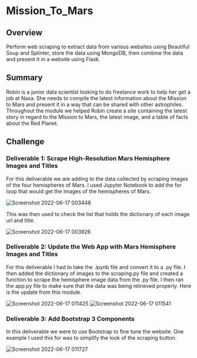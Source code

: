 # Mission_To_Mars

## Overview
Perform web scraping to extract data from various websites using Beautiful Soup and Splinter, store the data using MongoDB, then combine the data and present it in a website using Flask.

## Summary
Robin is a junior data scientist looking to do freelance work to help her get a job at Nasa. She needs to compile the latest information about the Mission to Mars and present it in a way that can be shared with other astrophiles. Throughout the module we helped Robin create a site containing the latest story in regard to the Mission to Mars, the latest image, and a table of facts about the Red Planet.

## Challenge
### Deliverable 1: Scrape High-Resolution Mars Hemisphere Images and Titles
For this deliverable we are adding to the data collected by scraping images of the four hemispheres of Mars. I used Jupyter Notebook to add the for loop that would get the images of the hemispheres of Mars.

![Screenshot 2022-06-17 003448](https://user-images.githubusercontent.com/99522862/174225821-834944ea-5963-4180-90a6-f76f18352015.png)

This was then used to check the list that holds the dictionary of each image url and title.

![Screenshot 2022-06-17 003926](https://user-images.githubusercontent.com/99522862/174226136-1820db18-5192-4ff1-9847-288d0a5ae7f4.png)



### Deliverable 2: Update the Web App with Mars Hemisphere Images and Titles
For this deliverable I had to take the .ipynb file and convert it to a .py file. I then added the dictionary of images to the scraping.py file and created a function to scrape the hemisphere image data from the .py file. I then ran the app.py file to make sure that the data was being retrieved properly. Here is the update from this module.

![Screenshot 2022-06-17 011425](https://user-images.githubusercontent.com/99522862/174229867-fb6ee8eb-f1c9-4c2e-bb81-bb68368359a3.png)
![Screenshot 2022-06-17 011541](https://user-images.githubusercontent.com/99522862/174229985-24e95863-0017-4652-88c6-a27cb95e8fa4.png)



### Deliverable 3: Add Bootstrap 3 Components
In this deliverable we were to use Bootstrap to fine tune the website. One example I used this for was to simplify the look of the scraping button.

![Screenshot 2022-06-17 011727](https://user-images.githubusercontent.com/99522862/174230174-62ae0544-0b0c-4f5c-ae11-2a8e139fbb0a.png)
